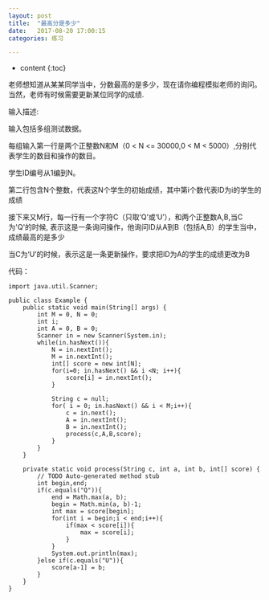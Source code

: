 ```yaml
---
layout: post
title:  "最高分是多少"
date:   2017-08-20 17:00:15
categories: 练习

---
```


* content
{:toc}

老师想知道从某某同学当中，分数最高的是多少，现在请你编程模拟老师的询问。当然，老师有时候需要更新某位同学的成绩. 

输入描述:

输入包括多组测试数据。

每组输入第一行是两个正整数N和M（0 < N <= 30000,0 < M < 5000）,分别代表学生的数目和操作的数目。

学生ID编号从1编到N。

第二行包含N个整数，代表这N个学生的初始成绩，其中第i个数代表ID为i的学生的成绩

接下来又M行，每一行有一个字符C（只取‘Q’或‘U’），和两个正整数A,B,当C为'Q'的时候, 表示这是一条询问操作，他询问ID从A到B（包括A,B）的学生当中，成绩最高的是多少

当C为‘U’的时候，表示这是一条更新操作，要求把ID为A的学生的成绩更改为B

代码：

	import java.util.Scanner;

	public class Example {
		public static void main(String[] args) {
			int M = 0, N = 0;
			int i;
			int A = 0, B = 0;
			Scanner in = new Scanner(System.in);
			while(in.hasNext()){
				N = in.nextInt();
				M = in.nextInt();
				int[] score = new int[N];
				for(i=0; in.hasNext() && i <N; i++){
					score[i] = in.nextInt();
				}
				
				String c = null;
				for( i = 0; in.hasNext() && i < M;i++){
					c = in.next();
					A = in.nextInt();
					B = in.nextInt();
					process(c,A,B,score);
				}
			}
		}

		private static void process(String c, int a, int b, int[] score) {
			// TODO Auto-generated method stub
			int begin,end;
			if(c.equals("Q")){
				end = Math.max(a, b);
				begin = Math.min(a, b)-1;
				int max = score[begin];
				for(int i = begin;i < end;i++){
					if(max < score[i]){
						max = score[i];
					}
				}
				System.out.println(max);
			}else if(c.equals("U")){
				score[a-1] = b;
			}
		}
	}